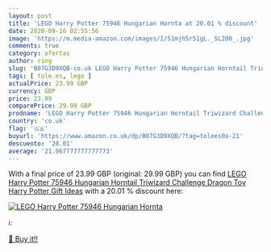 ```yaml
---
layout: post
title: 'LEGO Harry Potter 75946 Hungarian Hornta at 20.01 % discount'
date: 2020-09-16 02:55:56
image: 'https://m.media-amazon.com/images/I/51mjh5r51gL._SL200_.jpg'
comments: true
category: ofertas
author: ring
slug: 'B07G3D9XQB-co.uk LEGO Harry Potter 75946 Hungarian Horntail Triwizard...'
tags: [ tole.es, lego ]
actualPrice: 23.99 GBP
currency: GBP
price: 23.99
comparePrice: 29.99 GBP
prodname: 'LEGO Harry Potter 75946 Hungarian Horntail Triwizard Challenge Dragon Toy  Harry Potter Gift Ideas'
country: 'co.uk'
flag: '🇬🇧'
buyurl: 'https://www.amazon.co.uk/dp/B07G3D9XQB/?tag=tolees0a-21'
descuento: '20.01'
average: '21.967777777777773'
---
```


With a final price of 23.99 GBP (original: 29.99 GBP) you can find [LEGO Harry Potter 75946 Hungarian Horntail Triwizard Challenge Dragon Toy  Harry Potter Gift Ideas](https://www.amazon.co.uk/dp/B07G3D9XQB/?tag=tolees0a-21) with a  20.01 % discount here:

[![LEGO Harry Potter 75946 Hungarian Hornta](https://m.media-amazon.com/images/I/51mjh5r51gL._SL200_.jpg)](https://www.amazon.co.uk/dp/B07G3D9XQB/?tag=tolees0a-21)

ℹ️:


[🛒 Buy it!!](https://www.amazon.co.uk/dp/B07G3D9XQB/?tag=tolees0a-21)
